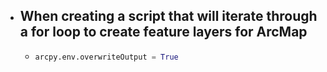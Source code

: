 - When creating a script that will iterate through a for loop to create feature layers for ArcMap
	-
	-
	  ```python
	  arcpy.env.overwriteOutput = True
	  ```